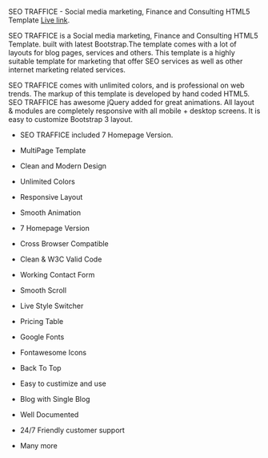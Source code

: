 SEO TRAFFICE - Social media marketing, Finance and Consulting HTML5 Template  [Live link](https://asadjulhas.com/demos/seo-traffice/).

SEO TRAFFICE is a Social media marketing, Finance and Consulting HTML5 Template. built with latest Bootstrap.The template comes with a lot of layouts for blog pages, services and others. This template is a highly suitable template for marketing that offer SEO services as well as other internet marketing related services.

SEO TRAFFICE comes with unlimited colors, and is professional on web trends. The markup of this template is developed by hand coded HTML5. SEO TRAFFICE has awesome jQuery added for great animations. All layout & modules are completely responsive with all mobile + desktop screens. It is easy to customize Bootstrap 3 layout.

* SEO TRAFFICE included 7 Homepage Version.


* MultiPage Template
* Clean and Modern Design
* Unlimited Colors
* Responsive Layout
* Smooth Animation
* 7 Homepage Version
* Cross Browser Compatible
* Clean & W3C Valid Code
* Working Contact Form
* Smooth Scroll
* Live Style Switcher
* Pricing Table
* Google Fonts
* Fontawesome Icons
* Back To Top
* Easy to custimize and use
* Blog with Single Blog
* Well Documented
* 24/7 Friendly customer support
* Many more
